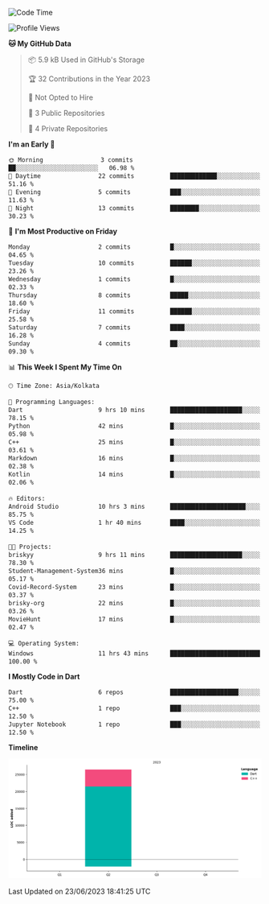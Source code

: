 <!--START_SECTION:waka-->
![Code Time](http://img.shields.io/badge/Code%20Time-45%20hrs%207%20mins-blue)

![Profile Views](http://img.shields.io/badge/Profile%20Views-3-blue)

**🐱 My GitHub Data** 

> 📦 5.9 kB Used in GitHub's Storage 
 > 
> 🏆 32 Contributions in the Year 2023
 > 
> 🚫 Not Opted to Hire
 > 
> 📜 3 Public Repositories 
 > 
> 🔑 4 Private Repositories 
 > 
**I'm an Early 🐤** 

```text
🌞 Morning                3 commits           ██░░░░░░░░░░░░░░░░░░░░░░░   06.98 % 
🌆 Daytime                22 commits          █████████████░░░░░░░░░░░░   51.16 % 
🌃 Evening                5 commits           ███░░░░░░░░░░░░░░░░░░░░░░   11.63 % 
🌙 Night                  13 commits          ████████░░░░░░░░░░░░░░░░░   30.23 % 
```
📅 **I'm Most Productive on Friday** 

```text
Monday                   2 commits           █░░░░░░░░░░░░░░░░░░░░░░░░   04.65 % 
Tuesday                  10 commits          ██████░░░░░░░░░░░░░░░░░░░   23.26 % 
Wednesday                1 commits           █░░░░░░░░░░░░░░░░░░░░░░░░   02.33 % 
Thursday                 8 commits           █████░░░░░░░░░░░░░░░░░░░░   18.60 % 
Friday                   11 commits          ██████░░░░░░░░░░░░░░░░░░░   25.58 % 
Saturday                 7 commits           ████░░░░░░░░░░░░░░░░░░░░░   16.28 % 
Sunday                   4 commits           ██░░░░░░░░░░░░░░░░░░░░░░░   09.30 % 
```


📊 **This Week I Spent My Time On** 

```text
🕑︎ Time Zone: Asia/Kolkata

💬 Programming Languages: 
Dart                     9 hrs 10 mins       ████████████████████░░░░░   78.15 % 
Python                   42 mins             █░░░░░░░░░░░░░░░░░░░░░░░░   05.98 % 
C++                      25 mins             █░░░░░░░░░░░░░░░░░░░░░░░░   03.61 % 
Markdown                 16 mins             █░░░░░░░░░░░░░░░░░░░░░░░░   02.38 % 
Kotlin                   14 mins             █░░░░░░░░░░░░░░░░░░░░░░░░   02.06 % 

🔥 Editors: 
Android Studio           10 hrs 3 mins       █████████████████████░░░░   85.75 % 
VS Code                  1 hr 40 mins        ████░░░░░░░░░░░░░░░░░░░░░   14.25 % 

🐱‍💻 Projects: 
briskyy                  9 hrs 11 mins       ████████████████████░░░░░   78.30 % 
Student-Management-System36 mins             █░░░░░░░░░░░░░░░░░░░░░░░░   05.17 % 
Covid-Record-System      23 mins             █░░░░░░░░░░░░░░░░░░░░░░░░   03.37 % 
brisky-org               22 mins             █░░░░░░░░░░░░░░░░░░░░░░░░   03.26 % 
MovieHunt                17 mins             █░░░░░░░░░░░░░░░░░░░░░░░░   02.47 % 

💻 Operating System: 
Windows                  11 hrs 43 mins      █████████████████████████   100.00 % 
```

**I Mostly Code in Dart** 

```text
Dart                     6 repos             ███████████████████░░░░░░   75.00 % 
C++                      1 repo              ███░░░░░░░░░░░░░░░░░░░░░░   12.50 % 
Jupyter Notebook         1 repo              ███░░░░░░░░░░░░░░░░░░░░░░   12.50 % 
```



**Timeline**

![Lines of Code chart](https://raw.githubusercontent.com/sairam030/sairam030/main/assets/bar_graph.png)


 Last Updated on 23/06/2023 18:41:25 UTC
<!--END_SECTION:waka-->

